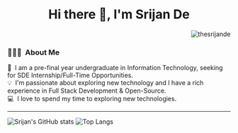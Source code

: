 <h1 align="center">Hi there 👋, I'm Srijan De</h1>
<p align="right"> <img src="https://komarev.com/ghpvc/?username=thesrijande" alt="thesrijande" /> </p>




### 👨🏻‍💻 &nbsp;About Me

🔭 &nbsp;I am a pre-final year undergraduate in Information Technology, seeking for SDE Internship/Full-Time Opportunities.\
💡 &nbsp;I'm passionate about exploring new technology and I have a rich experience in Full Stack Development & Open-Source.\
💻 &nbsp;I love to spend my time to exploring new technologies.
<hr>



 
![Srijan's GitHub stats](https://github-readme-stats.vercel.app/api?username=thesrijande&show_icons=true&theme=onedark)
![Top Langs](https://github-readme-stats.vercel.app/api/top-langs/?username=thesrijande&layout=compact&theme=onedark)


 
